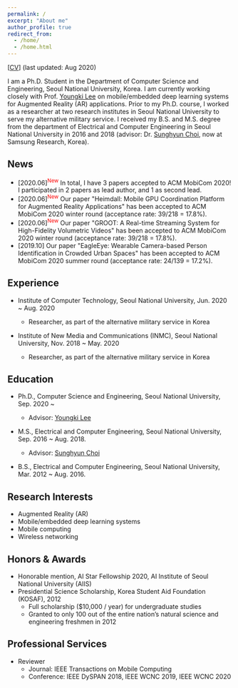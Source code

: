 ```yaml
---
permalink: /
excerpt: "About me"
author_profile: true
redirect_from: 
  - /home/
  - /home.html
---
```


[[CV](https://juheonyi.github.io/files/JuheonYi_CV.pdf)] (last updated: Aug 2020)

I am a Ph.D. Student in the Department of Computer Science and Engineering, Seoul National University, Korea. I am currently working closely with Prof. [Youngki Lee](http://youngkilee.blogspot.com/) on mobile/embedded deep learning systems for Augmented Reality (AR) applications. Prior to my Ph.D. course, I worked as a researcher at two research institutes in Seoul National University to serve my alternative military service. I received my B.S. and M.S. degree from the department of Electrical and Computer Engineering in Seoul National University in 2016 and 2018 (advisor: Dr. [Sunghyun Choi](https://sites.google.com/view/sunghyun-chois-home), now at Samsung Research, Korea). 

## News

* [2020.06]<sup><span style="color:red">New</span></sup> In total, I have 3 papers accepted to ACM MobiCom 2020! I participated in 2 papers as lead author, and 1 as second lead.
* [2020.06]<sup><span style="color:red">New</span></sup> Our paper "Heimdall: Mobile GPU Coordination Platform for Augmented Reality Applications" has been accepted to ACM MobiCom 2020 winter round (acceptance rate: 39/218 = 17.8%).
* [2020.06]<sup><span style="color:red">New</span></sup> Our paper "GROOT: A Real-time Streaming System for High-Fidelity Volumetric Videos" has been accepted to ACM MobiCom 2020 winter round (acceptance rate: 39/218 = 17.8%).
* [2019.10] Our paper "EagleEye: Wearable Camera-based Person Identification in Crowded Urban Spaces" has been accepted to ACM MobiCom 2020 summer round (acceptance rate: 24/139 = 17.2%).

## Experience

* Institute of Computer Technology, Seoul National University, Jun. 2020 ~ Aug. 2020
  * Researcher, as part of the alternative military service in Korea

* Institute of New Media and Communications (INMC), Seoul National University, Nov. 2018 ~ May. 2020
  * Researcher, as part of the alternative military service in Korea

## Education
* Ph.D., Computer Science and Engineering, Seoul National University, Sep. 2020 ~
  * Advisor: [Youngki Lee](http://youngkilee.blogspot.com/) 

* M.S., Electrical and Computer Engineering, Seoul National University, Sep. 2016 ~ Aug. 2018.
  * Advisor: [Sunghyun Choi](https://sites.google.com/view/sunghyun-chois-home) 

* B.S., Electrical and Computer Engineering, Seoul National University, Mar. 2012 ~ Aug. 2016.

## Research Interests

* Augmented Reality (AR)
* Mobile/embedded deep learning systems
* Mobile computing
* Wireless networking

## Honors & Awards

* Honorable mention, AI Star Fellowship 2020, AI Institute of Seoul National University (AIIS)
* Presidential Science Scholarship, Korea Student Aid Foundation (KOSAF), 2012
  * Full scholarship ($10,000 / year) for undergraduate studies
  * Granted to only 100 out of the entire nation’s natural science and engineering freshmen in 2012 

## Professional Services

* Reviewer
  * Journal: IEEE Transactions on Mobile Computing
  * Conference: IEEE DySPAN 2018, IEEE WCNC 2019, IEEE WCNC 2020
